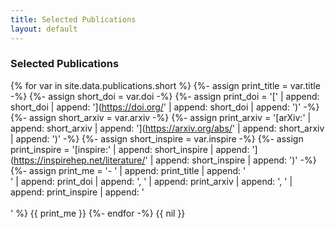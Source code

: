 ```yaml
---
title: Selected Publications
layout: default
---
```




### Selected Publications



{% for var in site.data.publications.short %}
   {%- assign print_title = var.title -%}
   {%- assign short_doi = var.doi -%}
   {%- assign print_doi = '[' | append: short_doi | append: '](https://doi.org/' | append: short_doi | append: ')' -%}
   {%- assign short_arxiv = var.arxiv -%}
   {%- assign print_arxiv = '[arXiv:' | append: short_arxiv | append: '](https://arxiv.org/abs/' | append: short_arxiv | append: ')' -%}
   {%- assign short_inspire = var.inspire -%}
   {%- assign print_inspire = '[inspire:' | append: short_inspire | append: '](https://inspirehep.net/literature/' | append: short_inspire | append: ')' -%}
   {%- assign print_me = '- ' | append: print_title | append: ' <br> ' | append: print_doi | append: ', ' | append: print_arxiv | append: ', ' | append: print_inspire | append: ' <br><br> ' %}
   {{ print_me }}
{%- endfor -%}
{{ nil }}

